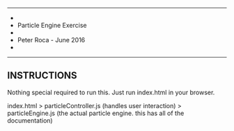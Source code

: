 *********************************************
*
*  Particle Engine Exercise 
*
*  Peter Roca  - June 2016
*
*********************************************


INSTRUCTIONS
------------------

Nothing special required to run this. Just run index.html in your browser.  

index.html
	> particleController.js (handles user interaction)
	> particleEngine.js (the actual particle engine.  this has all of the documentation)
